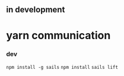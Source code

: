 ## in development
# yarn communication

### dev
```npm install -g sails```
```npm install```
```sails lift```